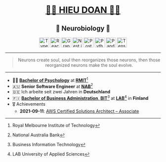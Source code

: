 <div align="center">
  <h1><a href="https://hieudoanm.github.io">👨‍💻 HIEU DOAN 👨‍💻</a></h1>
</div>

<div align="center">
  <h2>🧠 Neurobiology 🧬</h2>
</div>

<div align="center">
  <img src="https://raw.githubusercontent.com/hieudoanm/hieudoanm/master/assets/svg/icons/languages/typescript.svg" alt="TypeScript" width="32px" height="32px" />
  <img src="https://raw.githubusercontent.com/hieudoanm/hieudoanm/master/assets/svg/icons/tech/react.svg" alt="React" width="32px" height="32px" />
  <img src="https://raw.githubusercontent.com/hieudoanm/hieudoanm/master/assets/svg/icons/meta/graphql.svg" alt="GraphQL" width="32px" height="32px" />
  <img src="https://raw.githubusercontent.com/hieudoanm/hieudoanm/master/assets/svg/icons/tech/nest.svg" alt="Nest.js" width="32px" height="32px" />
  <img src="https://raw.githubusercontent.com/hieudoanm/hieudoanm/master/assets/svg/icons/tech/postgresql.svg" alt="PostgreSQL" width="32px" height="32px" />
  <img src="https://raw.githubusercontent.com/hieudoanm/hieudoanm/master/assets/svg/icons/tech/python.svg" alt="Python" width="32px" height="32px" />
  <img src="https://raw.githubusercontent.com/hieudoanm/hieudoanm/master/assets/svg/icons/tech/pandas.svg" alt="Pandas" width="32px" height="32px" />
  <img src="https://raw.githubusercontent.com/hieudoanm/hieudoanm/master/assets/svg/icons/tech/tensorflow.svg" alt="TensorFlow" width="32px" height="32px" />
</div>

---

<div align="center">
  <blockquote>Neurons create soul, soul then reorganizes those neurons, then those reorganized neurons make the soul evolve.</blockquote>
</div>

---

- 👨‍🎓 [**Bachelor of Psychology**][rmit-psychology] at [**RMIT**][rmit-vietnam][^1]
- 🇦🇺 **Senior Software Engineer** at [**NAB**][nab][^2]
- 🇩🇪 Ich arbeite seit zwei Jahren in **Deutschland**
- 🇫🇮 [**Bachelor of Business Administration**, **BIT**][lab-bba-bit][^3] at [**LAB**][lab][^4] in **Finland**
- 🎖️ Achievements
  - **2021-09-11**: [AWS Certified Solutions Architect – Associate][aws-ssa]

[^1]: Royal Melbourne Institute of Technology
[^2]: National Australia Bank
[^3]: Business Information Technology
[^4]: LAB University of Applied Sciences

[aws-ssa]: https://www.credly.com/badges/a427ccdc-fc44-4874-a422-21d772e0e4b3
[lab]: https://lab.fi/
[lab-bba-bit]: https://lab.fi/en/study/bachelor-business-administration-business-information-technology-full-time-studies-lahti-210
[nab]: https://www.nab.com.au/
[rmit-psychology]: https://www.rmit.edu.vn/study-at-rmit/undergraduate-programs/bachelor-of-psychology
[rmit-vietnam]: https://www.rmit.edu.vn/
